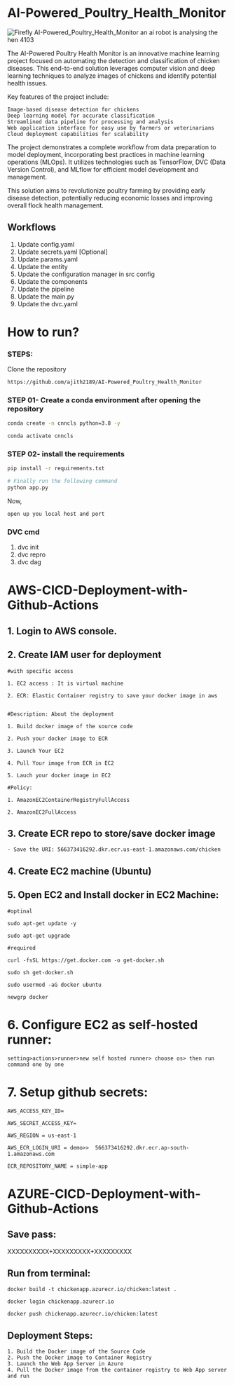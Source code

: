 # AI-Powered_Poultry_Health_Monitor

![Firefly AI-Powered_Poultry_Health_Monitor an ai robot is analysing the hen 4103](https://github.com/user-attachments/assets/d0049d09-911f-49aa-97ef-f031416bb9a7)


The AI-Powered Poultry Health Monitor is an innovative machine learning project focused on automating the detection and classification of chicken diseases. This end-to-end solution leverages computer vision and deep learning techniques to analyze images of chickens and identify potential health issues.

Key features of the project include:

    Image-based disease detection for chickens
    Deep learning model for accurate classification
    Streamlined data pipeline for processing and analysis
    Web application interface for easy use by farmers or veterinarians
    Cloud deployment capabilities for scalability

The project demonstrates a complete workflow from data preparation to model deployment, incorporating best practices in machine learning operations (MLOps). It utilizes technologies such as TensorFlow, DVC (Data Version Control), and MLflow for efficient model development and management.

This solution aims to revolutionize poultry farming by providing early disease detection, potentially reducing economic losses and improving overall flock health management.




## Workflows

1. Update config.yaml
2. Update secrets.yaml [Optional]
3. Update params.yaml
4. Update the entity
5. Update the configuration manager in src config
6. Update the components
7. Update the pipeline 
8. Update the main.py
9. Update the dvc.yaml


# How to run?
### STEPS:

Clone the repository

```bash
https://github.com/ajith2189/AI-Powered_Poultry_Health_Monitor
```
### STEP 01- Create a conda environment after opening the repository

```bash
conda create -n cnncls python=3.8 -y
```

```bash
conda activate cnncls
```


### STEP 02- install the requirements
```bash
pip install -r requirements.txt
```


```bash
# Finally run the following command
python app.py
```

Now,
```bash
open up you local host and port
```


### DVC cmd

1. dvc init
2. dvc repro
3. dvc dag



# AWS-CICD-Deployment-with-Github-Actions

## 1. Login to AWS console.

## 2. Create IAM user for deployment

	#with specific access

	1. EC2 access : It is virtual machine

	2. ECR: Elastic Container registry to save your docker image in aws


	#Description: About the deployment

	1. Build docker image of the source code

	2. Push your docker image to ECR

	3. Launch Your EC2 

	4. Pull Your image from ECR in EC2

	5. Lauch your docker image in EC2

	#Policy:

	1. AmazonEC2ContainerRegistryFullAccess

	2. AmazonEC2FullAccess

	
## 3. Create ECR repo to store/save docker image
    - Save the URI: 566373416292.dkr.ecr.us-east-1.amazonaws.com/chicken

	
## 4. Create EC2 machine (Ubuntu) 

## 5. Open EC2 and Install docker in EC2 Machine:
	
	
	#optinal

	sudo apt-get update -y

	sudo apt-get upgrade
	
	#required

	curl -fsSL https://get.docker.com -o get-docker.sh

	sudo sh get-docker.sh

	sudo usermod -aG docker ubuntu

	newgrp docker
	
# 6. Configure EC2 as self-hosted runner:
    setting>actions>runner>new self hosted runner> choose os> then run command one by one


# 7. Setup github secrets:

    AWS_ACCESS_KEY_ID=

    AWS_SECRET_ACCESS_KEY=

    AWS_REGION = us-east-1

    AWS_ECR_LOGIN_URI = demo>>  566373416292.dkr.ecr.ap-south-1.amazonaws.com

    ECR_REPOSITORY_NAME = simple-app




# AZURE-CICD-Deployment-with-Github-Actions

## Save pass:

XXXXXXXXXX+XXXXXXXXX+XXXXXXXXX


## Run from terminal:

    docker build -t chickenapp.azurecr.io/chicken:latest .

    docker login chickenapp.azurecr.io

    docker push chickenapp.azurecr.io/chicken:latest


## Deployment Steps:

    1. Build the Docker image of the Source Code
    2. Push the Docker image to Container Registry
    3. Launch the Web App Server in Azure 
    4. Pull the Docker image from the container registry to Web App server and run 
